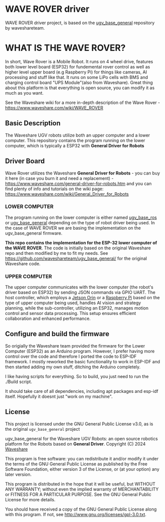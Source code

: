 # WAVE ROVER driver
WAVE ROVER driver project, is based on the [ugv_base_general](https://github.com/waveshareteam/ugv_base_general) repository by waveshareteam.

# WHAT IS THE WAVE ROVER?
In short, Wave Rover is a Mobile Robot. It runs on 4 wheel drive, features both lower level board (ESP32) for fundemental rover control as well as higher level upper board (e.g Raspberry Pi) for things like cameras, AI processing and stuff like that. It runs on some LiPo cells with BMS and charging control board "UPS Module"(also from Waveshare). Great thing about this platform is that everything is open source, you can modify it as much as you want.

See the Waveshare wiki for a more in-depth description of the Wave Rover - https://www.waveshare.com/wiki/WAVE_ROVER

## Basic Description
The Waveshare UGV robots utilize both an upper computer and a lower computer. This repository contains the program running on the lower computer, which is typically a ESP32 with **General Driver for Robots**

## Driver Board
Wave Rover utilizes the Waveshare **General Driver for Robots** - you can buy it here (in case you burn it and need a replacement) - https://www.waveshare.com/general-driver-for-robots.htm and you can find plenty of info and tutorials on the wiki page: https://www.waveshare.com/wiki/General_Driver_for_Robots 

### LOWER COMPUTER
The program running on the lower computer is either named [ugv_base_ros](https://github.com/effectsmachine/ugv_base_ros.git) or [ugv_base_general](https://github.com/effectsmachine/ugv_base_general.git) depending on the type of robot driver being used. In the case of WAVE ROVER we are basing the implementation on the ugv_base_general firmware.

**This repo contains the implementation for the ESP-32 lower computer of the WAVE ROVER**. The code is initially based on the original Waveshare repo and then modified by me to fit my needs. See https://github.com/waveshareteam/ugv_base_general/ for the original Waveshare code.

### UPPER COMPUTER

The upper computer communicates with the lower computer (the robot's driver based on ESP32) by sending JSON commands via GPIO UART. The host controller, which employs a [Jetson Orin](https://github.com/waveshareteam/ugv_jetson) or a [Raspberry Pi](https://github.com/waveshareteam/ugv_rpi) based on the type of upper computer being used, handles AI vision and strategy planning, while the sub-controller, utilizing an ESP32, manages motion control and sensor data processing. This setup ensures efficient collaboration and enhanced performance.

## Configure and build the firmware

So origially the Waveshare team provided the firmware for the Lower Computer (ESP32) as an Arduino program.
However, I prefer having more control over the code and therefore I ported the code to ESP-IDF framework.
I mostly reworked the basic functionality to work in ESP-IDF and then started adding my own stuff, ditching the Arduino completely.

I like having scripts for everything. So to build, you just need to run the ./Build script.

It should take care of all dependencies, including apt packages and esp-idf itself. Hopefully it doesnt just "work on my machine".

## License
This project is licensed under the GNU General Public License v3.0, as is the original `ugv_base_general` project

ugv_base_general for the Waveshare UGV Robots: an open source robotics platform for the Robots based on **General Driver**.
Copyright (C) 2024 [Waveshare](https://www.waveshare.com/)

This program is free software: you can redistribute it and/or modify
it under the terms of the GNU General Public License as published by
the Free Software Foundation, either version 3 of the License, or
(at your option) any later version.

This program is distributed in the hope that it will be useful,
but WITHOUT ANY WARRANTY; without even the implied warranty of
MERCHANTABILITY or FITNESS FOR A PARTICULAR PURPOSE.  See the
GNU General Public License for more details.

You should have received a copy of the GNU General Public License
along with this program.  If not, see <http://www.gnu.org/licenses/gpl-3.0.txt>.
